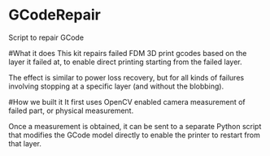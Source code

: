 # GCodeRepair
Script to repair GCode

#What it does
This kit repairs failed FDM 3D print gcodes based on the layer it failed at, to enable direct printing starting from the failed layer.

The effect is similar to power loss recovery, but for all kinds of failures involving stopping at a specific layer (and without the blobbing).

#How we built it
It first uses OpenCV enabled camera measurement of failed part, or physical measurement.

Once a measurement is obtained, it can be sent to a separate Python script that modifies the GCode model directly to enable the printer to restart from that layer.
